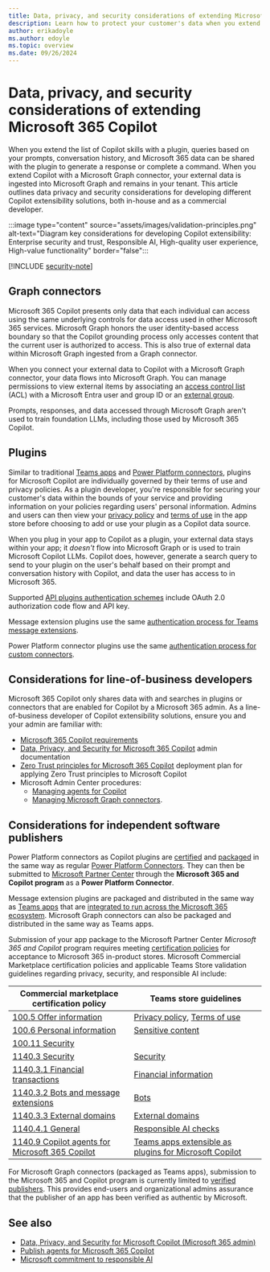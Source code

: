 ```yaml
---
title: Data, privacy, and security considerations of extending Microsoft 365 Copilot 
description: Learn how to protect your customer's data when you extend Microsoft 365 Copilot
author: erikadoyle
ms.author: edoyle
ms.topic: overview
ms.date: 09/26/2024
---
```


# Data, privacy, and security considerations of extending Microsoft 365 Copilot 

When you extend the list of Copilot skills with a plugin, queries based on your prompts, conversation history, and Microsoft 365 data can be shared with the plugin to generate a response or complete a command. When you extend Copilot with a Microsoft Graph connector, your external data is ingested into Microsoft Graph and remains in your tenant. This article outlines data privacy and security considerations for developing different Copilot extensibility solutions, both in-house and as a commercial developer.

:::image type="content" source="assets/images/validation-principles.png" alt-text="Diagram key considerations for developing Copilot extensibility: Enterprise security and trust, Responsible AI, High-quality user experience, High-value functionality" border="false":::

[!INCLUDE [security-note](includes/security-on-das-note.md)]

## Graph connectors

Microsoft 365 Copilot presents only data that each individual can access using the same underlying controls for data access used in other Microsoft 365 services. Microsoft Graph honors the user identity-based access boundary so that the Copilot grounding process only accesses content that the current user is authorized to access. This is also true of external data within Microsoft Graph ingested from a Graph connector.

When you connect your external data to Copilot with a Microsoft Graph connector, your data flows into Microsoft Graph. You can manage permissions to view external items by associating an [access control list](/graph/connecting-external-content-manage-items?branch=main#access-control-list) (ACL) with a Microsoft Entra user and group ID or an [external group](/graph/connecting-external-content-external-groups?context=/microsoft-365-copilot/extensibility/context).

Prompts, responses, and data accessed through Microsoft Graph aren't used to train foundation LLMs, including those used by Microsoft 365 Copilot.

## Plugins

Similar to traditional [Teams apps](/microsoftteams/platform/concepts/deploy-and-publish/appsource/prepare/teams-store-validation-guidelines#privacy-policy) and [Power Platform connectors](/connectors/custom-connectors/certification-submission#step-4b-product-or-end-service-metadata), plugins for Microsoft Copilot are individually governed by their terms of use and privacy policies. As a plugin developer, you're responsible for securing your customer's data within the bounds of your service and providing information on your policies regarding users' personal information. Admins and users can then view your [privacy policy](/microsoftteams/platform/concepts/deploy-and-publish/appsource/prepare/teams-store-validation-guidelines#privacy-policy) and [terms of use](/microsoftteams/platform/concepts/deploy-and-publish/appsource/prepare/teams-store-validation-guidelines#terms-of-use) in the app store before choosing to add or use your plugin as a Copilot data source.

When you plug in your app to Copilot as a plugin, your external data stays within your app; it *doesn't* flow into Microsoft Graph or is used to train Microsoft Copilot LLMs. Copilot does, however, generate a search query to send to your plugin on the user's behalf based on their prompt and conversation history with Copilot, and data the user has access to in Microsoft 365.

Supported [API plugins authentication schemes](./api-plugin-authentication.md) include OAuth 2.0 authorization code flow and API key.

Message extension plugins use the same [authentication process for Teams message extensions](/microsoftteams/platform/bots/how-to/authentication/bot-sso-overview).

Power Platform connector plugins use the same [authentication process for custom connectors](/connectors/custom-connectors/azure-active-directory-authentication).

## Considerations for line-of-business developers

Microsoft 365 Copilot only shares data with and searches in plugins or connectors that are enabled for Copilot by a Microsoft 365 admin. As a line-of-business developer of Copilot extensibility solutions, ensure you and your admin are familiar with:

- [Microsoft 365 Copilot requirements](/microsoft-365-copilot/microsoft-365-copilot-requirements)
- [Data, Privacy, and Security for Microsoft 365 Copilot](/microsoft-365-copilot/microsoft-365-copilot-privacy) admin documentation
- [Zero Trust principles for Microsoft 365 Copilot](/security/zero-trust/zero-trust-tech-illus#zero-trust-for-microsoft-365-copilot) deployment plan for applying Zero Trust principles to Microsoft Copilot
- Microsoft Admin Center procedures:
  - [Managing agents for Copilot](/microsoft-365/admin/manage/manage-copilot-agents-integrated-apps)
  - [Managing Microsoft Graph connectors](/microsoftsearch/connectors-overview).

## Considerations for independent software publishers

Power Platform connectors as Copilot plugins are [certified](/connectors/custom-connectors/certification-submission) and [packaged](/connectors/custom-connectors/certification-submission#connector-and-plugin-packaging-guide) in the same way as regular [Power Platform Connectors](/connectors/custom-connectors/certification-submission). They can then be submitted to [Microsoft Partner Center](https://partner.microsoft.com) through the **Microsoft 365 and Copilot program** as a **Power Platform Connector**.

Message extension plugins are packaged and distributed in the same way as  [Teams apps](/microsoftteams/platform/concepts/build-and-test/apps-package) that are [integrated to run across the Microsoft 365 ecosystem](/microsoftteams/platform/m365-apps/overview). Microsoft Graph connectors can also be packaged and distributed in the same way as Teams apps.

Submission of your app package to the Microsoft Partner Center *Microsoft 365 and Copilot* program requires meeting [certification policies](./publish.md#microsoft-365-and-copilot-program) for acceptance to Microsoft 365 in-product stores. Microsoft Commercial Marketplace certification policies and applicable Teams Store validation guidelines regarding privacy, security, and responsible AI include:

| Commercial marketplace certification policy | Teams store guidelines |
|----------|-----------|
| [100.5 Offer information](/legal/marketplace/certification-policies#1005-offer-information) | [Privacy policy](/microsoftteams/platform/concepts/deploy-and-publish/appsource/prepare/teams-store-validation-guidelines#privacy-policy), [Terms of use](/microsoftteams/platform/concepts/deploy-and-publish/appsource/prepare/teams-store-validation-guidelines#terms-of-use)  |
| [100.6 Personal information](/legal/marketplace/certification-policies#1006-personal-information) | [Sensitive content](/microsoftteams/platform/concepts/deploy-and-publish/appsource/prepare/teams-store-validation-guidelines#sensitive-content) |
| [100.11 Security](/legal/marketplace/certification-policies#10011-security) | |
| [1140.3 Security](/legal/marketplace/certification-policies#11403-security) | [Security](/microsoftteams/platform/concepts/deploy-and-publish/appsource/prepare/teams-store-validation-guidelines#security) |
| [1140.3.1 Financial transactions](/legal/marketplace/certification-policies#114031-financial-transactions) | [Financial information](/microsoftteams/platform/concepts/deploy-and-publish/appsource/prepare/teams-store-validation-guidelines#financial-information) |
| [1140.3.2 Bots and message extensions](/legal/marketplace/certification-policies#114032-bots-and-messaging-extensions) | [Bots](/microsoftteams/platform/concepts/deploy-and-publish/appsource/prepare/teams-store-validation-guidelines#bots) |
| [1140.3.3 External domains](/legal/marketplace/certification-policies#114033-external-domains) | [External domains](/microsoftteams/platform/concepts/deploy-and-publish/appsource/prepare/teams-store-validation-guidelines#external-domains)|
| [1140.4.1 General](/legal/marketplace/certification-policies#1-apps-with-artificial-intelligenceai-generated-content-must-meet-below-requirements) | [Responsible AI checks](/microsoftteams/platform/concepts/deploy-and-publish/appsource/prepare/teams-store-validation-guidelines?branch=pr-en-us-9402#teams-apps-extensible-as-microsoft-365-chat-plugin) |
| [1140.9 Copilot agents for Microsoft 365 Copilot](/legal/marketplace/certification-policies#11409-teams-apps-extensible-as-microsoft-365-copilot-plugin) | [Teams apps extensible as plugins for Microsoft Copilot](/microsoftteams/platform/concepts/deploy-and-publish/appsource/prepare/teams-store-validation-guidelines#teams-apps-extensible-as-microsoft-365-chat-plugin) |

For Microsoft Graph connectors (packaged as Teams apps), submission to the Microsoft 365 and Copilot program is currently limited to  [verified publishers](/entra/identity-platform/publisher-verification-overview). This provides end-users and organizational admins assurance that the publisher of an app has been verified as authentic by Microsoft.

## See also

- [Data, Privacy, and Security for Microsoft Copilot (Microsoft 365 admin)](/copilot/microsoft-365/microsoft-365-copilot-privacy)
- [Publish agents for Microsoft 365 Copilot](publish.md)
- [Microsoft commitment to responsible AI](https://www.microsoft.com/ai/responsible-ai)
